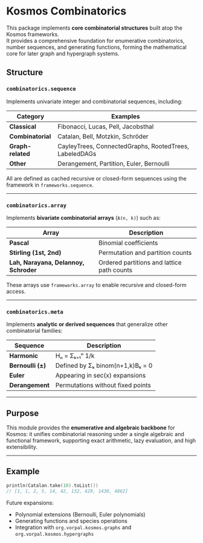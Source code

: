 # Kosmos Combinatorics

This package implements **core combinatorial structures** built atop the Kosmos frameworks.  
It provides a comprehensive foundation for enumerative combinatorics, number sequences,
and generating functions, forming the mathematical core for later graph and hypergraph systems.

## Structure

### `combinatorics.sequence`
Implements univariate integer and combinatorial sequences, including:

| Category | Examples |
|-----------|-----------|
| **Classical** | Fibonacci, Lucas, Pell, Jacobsthal |
| **Combinatorial** | Catalan, Bell, Motzkin, Schröder |
| **Graph-related** | CayleyTrees, ConnectedGraphs, RootedTrees, LabeledDAGs |
| **Other** | Derangement, Partition, Euler, Bernoulli |

All are defined as cached recursive or closed-form sequences using the framework in `frameworks.sequence`.

---

### `combinatorics.array`
Implements **bivariate combinatorial arrays** (`A(n, k)`) such as:

| Array | Description |
|--------|-------------|
| **Pascal** | Binomial coefficients |
| **Stirling (1st, 2nd)** | Permutation and partition counts |
| **Lah, Narayana, Delannoy, Schroder** | Ordered partitions and lattice path counts |

These arrays use `frameworks.array` to enable recursive and closed-form access.

---

### `combinatorics.meta`
Implements **analytic or derived sequences** that generalize other combinatorial families:

| Sequence | Description |
|-----------|-------------|
| **Harmonic** | Hₙ = Σₖ₌₁ⁿ 1/k |
| **Bernoulli (±)** | Defined by Σₖ binom(n+1,k)Bₖ = 0 |
| **Euler** | Appearing in sec(x) expansions |
| **Derangement** | Permutations without fixed points |

---

## Purpose

This module provides the **enumerative and algebraic backbone** for Kosmos:
it unifies combinatorial reasoning under a single algebraic and functional framework,
supporting exact arithmetic, lazy evaluation, and high extensibility.

---

## Example

```kotlin
println(Catalan.take(10).toList())
// [1, 1, 2, 5, 14, 42, 132, 429, 1430, 4862]
```


Future expansions:
-	Polynomial extensions (Bernoulli, Euler polynomials)
-	Generating functions and species operations
-	Integration with `org.vorpal.kosmos.graphs` and `org.vorpal.kosmos.hypergraphs`